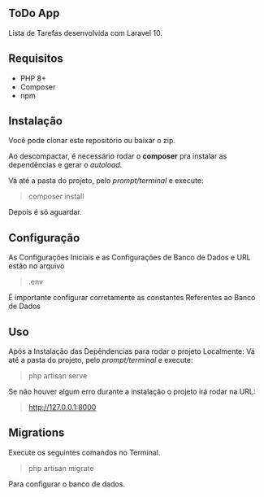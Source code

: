 ## ToDo App

Lista de Tarefas desenvolvida com Laravel 10.

## Requisitos
* PHP 8+
* Composer
* npm

## Instalação

Você pode clonar este repositório ou baixar o zip.

Ao descompactar, é necessário rodar o **composer** pra instalar as dependências e gerar o *autoload*.


Vá até a pasta do projeto, pelo *prompt/terminal* e execute:

> composer install

Depois é só aguardar.


## Configuração

As Configurações Iniciais e as Configurações de Banco de Dados e URL estão no arquivo

>.env

É importante configurar corretamente as constantes Referentes ao Banco de Dados


## Uso

Após a Instalação das Depêndencias para rodar o projeto Localmente:
Vá até a pasta do projeto, pelo *prompt/terminal* e execute:

> php artisan serve


Se não houver algum erro durante a instalação o projeto irá rodar na URL:

>http://127.0.0.1:8000



## Migrations

Execute os seguintes comandos no Terminal.

>php artisan migrate


Para configurar o banco de dados.



